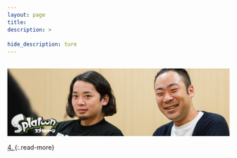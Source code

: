 ```yaml
---
layout: page
title: 
description: >
  
hide_description: ture
---
```



## 

![](/interviews/jp/WiiU/agmj/vol1/img/mainvisual3.jpg)




[4. ](4.md)
{:.read-more}